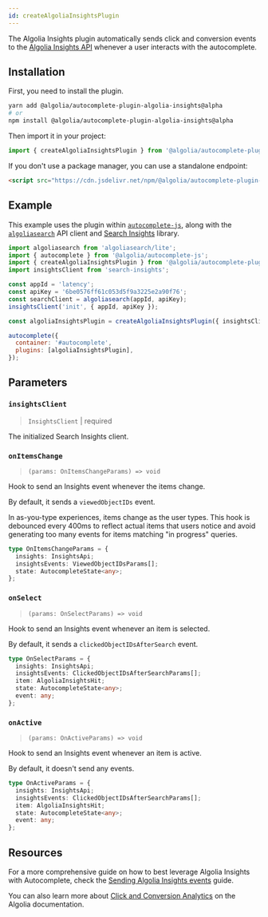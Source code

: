 ```yaml
---
id: createAlgoliaInsightsPlugin
---
```


The Algolia Insights plugin automatically sends click and conversion events to the [Algolia Insights API](https://www.algolia.com/doc/rest-api/insights/) whenever a user interacts with the autocomplete.

## Installation

First, you need to install the plugin.

```bash
yarn add @algolia/autocomplete-plugin-algolia-insights@alpha
# or
npm install @algolia/autocomplete-plugin-algolia-insights@alpha
```

Then import it in your project:

```js
import { createAlgoliaInsightsPlugin } from '@algolia/autocomplete-plugin-algolia-insights';
```

If you don't use a package manager, you can use a standalone endpoint:

```html
<script src="https://cdn.jsdelivr.net/npm/@algolia/autocomplete-plugin-algolia-insights@alpha"></script>
```

## Example

This example uses the plugin within [`autocomplete-js`](autocomplete-js), along with the [`algoliasearch`](https://www.npmjs.com/package/algoliasearch) API client and [Search Insights](https://www.npmjs.com/package/search-insights) library.

```js
import algoliasearch from 'algoliasearch/lite';
import { autocomplete } from '@algolia/autocomplete-js';
import { createAlgoliaInsightsPlugin } from '@algolia/autocomplete-plugin-algolia-insights';
import insightsClient from 'search-insights';

const appId = 'latency';
const apiKey = '6be0576ff61c053d5f9a3225e2a90f76';
const searchClient = algoliasearch(appId, apiKey);
insightsClient('init', { appId, apiKey });

const algoliaInsightsPlugin = createAlgoliaInsightsPlugin({ insightsClient });

autocomplete({
  container: '#autocomplete',
  plugins: [algoliaInsightsPlugin],
});
```

## Parameters

### `insightsClient`

> `InsightsClient` | required

The initialized Search Insights client.

### `onItemsChange`

> `(params: OnItemsChangeParams) => void`

Hook to send an Insights event whenever the items change.

By default, it sends a `viewedObjectIDs` event.

In as-you-type experiences, items change as the user types. This hook is debounced every 400ms to reflect actual items that users notice and avoid generating too many events for items matching "in progress" queries.

```ts
type OnItemsChangeParams = {
  insights: InsightsApi;
  insightsEvents: ViewedObjectIDsParams[];
  state: AutocompleteState<any>;
};
```

### `onSelect`

> `(params: OnSelectParams) => void`

Hook to send an Insights event whenever an item is selected.

By default, it sends a `clickedObjectIDsAfterSearch` event.

```ts
type OnSelectParams = {
  insights: InsightsApi;
  insightsEvents: ClickedObjectIDsAfterSearchParams[];
  item: AlgoliaInsightsHit;
  state: AutocompleteState<any>;
  event: any;
};
```

### `onActive`

> `(params: OnActiveParams) => void`

Hook to send an Insights event whenever an item is active.

By default, it doesn't send any events.

```ts
type OnActiveParams = {
  insights: InsightsApi;
  insightsEvents: ClickedObjectIDsAfterSearchParams[];
  item: AlgoliaInsightsHit;
  state: AutocompleteState<any>;
  event: any;
};
```

## Resources

For a more comprehensive guide on how to best leverage Algolia Insights with Autocomplete, check the [Sending Algolia Insights events](sending-algolia-insights-events) guide.

You can also learn more about [Click and Conversion Analytics](https://www.algolia.com/doc/guides/getting-insights-and-analytics/search-analytics/click-and-conversion-analytics/) on the Algolia documentation.

